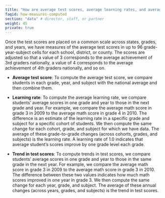 ```yaml
---
title: "How are average test scores, average learning rates, and average test score trends computed? "
faqid: how-measures-computed
section: "data" # director, staff, or partner
weight: 45
private: true
---
```



Once the test scores are placed on a common scale across states, grades, and years, we have measures of the average test scores in up to 96 grade-year-subject cells for each school, district, or county. The scores are adjusted so that a value of 3 corresponds to the average achievement of 3rd graders nationally, a value of 4 corresponds to the average achievement of 4th graders nationally, and so on. 

+ **Average test score**: To compute the average test score, we compare students in each grade, year, and subject with the national average and then combine them. 

+ **Learning rate**: To compute the average learning rate, we compare students’ average scores in one grade and year to those in the next grade and year. For example, we compare the average math score in grade 3 in 2009 to the average math score in grade 4 in 2010. The difference is an estimate of the learning rate in a specific grade and subject for a specific cohort of students. We then compute the same change for each cohort, grade, and subject for which we have data. The average of these grade-to-grade changes (across cohorts, grades, and subjects) is the learning rate. A learning rate of 1.0 indicates that average student’s scores improve by one grade level each grade. 

+ **Trend in test scores**: To compute trends in test scores, we compare students’ average scores in one grade and year to those in the same grade in the next year. For example, we compare the average math score in grade 3 in 2009 to the average math score in grade 3 in 2010. The difference between these two values indicates how much math scores improved in one year in grade 3. We then compute the same change for each year, grade, and subject. The average of these annual changes (across years, grades, and subjects) is the trend in test scores.



